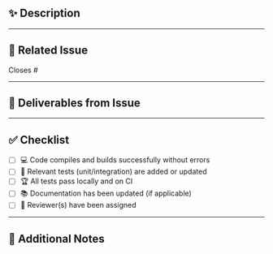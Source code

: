## ✨ Description

<!-- Clearly describe what this PR does. What feature, fix, or update are you introducing? -->

---

## 🐛 Related Issue

Closes #

---

## 🚧 Deliverables from Issue

<!-- These will be auto-filled from the related issue if matched. -->

<!-- Example:
- [ ] Refactor BookDetails view model to use MVI
- [x] Remove AddBookToBookshelf DTO
- [ ] Add unit tests for BookScreen flow
-->

---

## ✅ Checklist

- [ ] 💻 Code compiles and builds successfully without errors
- [ ] 🧪 Relevant tests (unit/integration) are added or updated
- [ ] 🏆 All tests pass locally and on CI
- [ ] 📚 Documentation has been updated (if applicable)
- [ ] 👀 Reviewer(s) have been assigned

---

## 💬 Additional Notes

<!-- Optional: Any extra context, decisions made, or things to look out for -->
